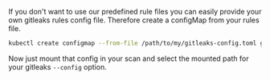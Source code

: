 <!--
SPDX-FileCopyrightText: 2020 iteratec GmbH

SPDX-License-Identifier: Apache-2.0
-->

If you don't want to use our predefined rule files you can easily provide your own
gitleaks rules config file. Therefore create a configMap from your rules file.

```bash
kubectl create configmap --from-file /path/to/my/gitleaks-config.toml gitleaks-config
```

Now just mount that config in your scan and select the mounted path for your gitleaks 
`--config` option.
